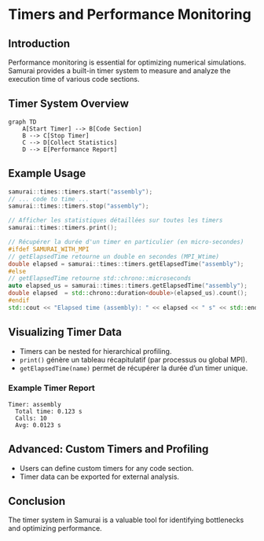 # Timers and Performance Monitoring

## Introduction

Performance monitoring is essential for optimizing numerical simulations. Samurai provides a built-in timer system to measure and analyze the execution time of various code sections.

## Timer System Overview

```mermaid
graph TD
    A[Start Timer] --> B[Code Section]
    B --> C[Stop Timer]
    C --> D[Collect Statistics]
    D --> E[Performance Report]
```

## Example Usage

```cpp
samurai::times::timers.start("assembly");
// ... code to time ...
samurai::times::timers.stop("assembly");

// Afficher les statistiques détaillées sur toutes les timers
samurai::times::timers.print();

// Récupérer la durée d'un timer en particulier (en micro-secondes)
#ifdef SAMURAI_WITH_MPI
// getElapsedTime retourne un double en secondes (MPI_Wtime)
double elapsed = samurai::times::timers.getElapsedTime("assembly");
#else
// getElapsedTime retourne std::chrono::microseconds
auto elapsed_us = samurai::times::timers.getElapsedTime("assembly");
double elapsed  = std::chrono::duration<double>(elapsed_us).count();
#endif
std::cout << "Elapsed time (assembly): " << elapsed << " s" << std::endl;
```

## Visualizing Timer Data

- Timers can be nested for hierarchical profiling.
- `print()` génère un tableau récapitulatif (par processus ou global MPI).
- `getElapsedTime(name)` permet de récupérer la durée d’un timer unique.

### Example Timer Report

```
Timer: assembly
  Total time: 0.123 s
  Calls: 10
  Avg: 0.0123 s
```

## Advanced: Custom Timers and Profiling

- Users can define custom timers for any code section.
- Timer data can be exported for external analysis.

## Conclusion

The timer system in Samurai is a valuable tool for identifying bottlenecks and optimizing performance. 